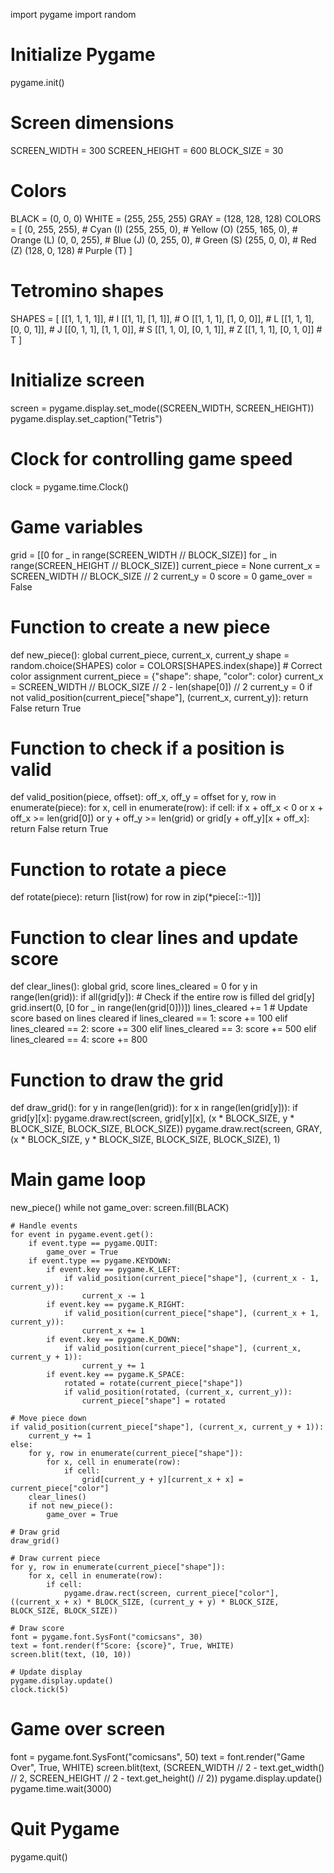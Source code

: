 import pygame
import random

# Initialize Pygame
pygame.init()

# Screen dimensions
SCREEN_WIDTH = 300
SCREEN_HEIGHT = 600
BLOCK_SIZE = 30

# Colors
BLACK = (0, 0, 0)
WHITE = (255, 255, 255)
GRAY = (128, 128, 128)
COLORS = [
    (0, 255, 255),  # Cyan (I)
    (255, 255, 0),  # Yellow (O)
    (255, 165, 0),  # Orange (L)
    (0, 0, 255),    # Blue (J)
    (0, 255, 0),    # Green (S)
    (255, 0, 0),    # Red (Z)
    (128, 0, 128)   # Purple (T)
]

# Tetromino shapes
SHAPES = [
    [[1, 1, 1, 1]],  # I
    [[1, 1], [1, 1]],  # O
    [[1, 1, 1], [1, 0, 0]],  # L
    [[1, 1, 1], [0, 0, 1]],  # J
    [[0, 1, 1], [1, 1, 0]],  # S
    [[1, 1, 0], [0, 1, 1]],  # Z
    [[1, 1, 1], [0, 1, 0]]   # T
]

# Initialize screen
screen = pygame.display.set_mode((SCREEN_WIDTH, SCREEN_HEIGHT))
pygame.display.set_caption("Tetris")

# Clock for controlling game speed
clock = pygame.time.Clock()

# Game variables
grid = [[0 for _ in range(SCREEN_WIDTH // BLOCK_SIZE)] for _ in range(SCREEN_HEIGHT // BLOCK_SIZE)]
current_piece = None
current_x = SCREEN_WIDTH // BLOCK_SIZE // 2
current_y = 0
score = 0
game_over = False

# Function to create a new piece
def new_piece():
    global current_piece, current_x, current_y
    shape = random.choice(SHAPES)
    color = COLORS[SHAPES.index(shape)]  # Correct color assignment
    current_piece = {"shape": shape, "color": color}
    current_x = SCREEN_WIDTH // BLOCK_SIZE // 2 - len(shape[0]) // 2
    current_y = 0
    if not valid_position(current_piece["shape"], (current_x, current_y)):
        return False
    return True

# Function to check if a position is valid
def valid_position(piece, offset):
    off_x, off_y = offset
    for y, row in enumerate(piece):
        for x, cell in enumerate(row):
            if cell:
                if x + off_x < 0 or x + off_x >= len(grid[0]) or y + off_y >= len(grid) or grid[y + off_y][x + off_x]:
                    return False
    return True

# Function to rotate a piece
def rotate(piece):
    return [list(row) for row in zip(*piece[::-1])]

# Function to clear lines and update score
def clear_lines():
    global grid, score
    lines_cleared = 0
    for y in range(len(grid)):
        if all(grid[y]):  # Check if the entire row is filled
            del grid[y]
            grid.insert(0, [0 for _ in range(len(grid[0]))])
            lines_cleared += 1
    # Update score based on lines cleared
    if lines_cleared == 1:
        score += 100
    elif lines_cleared == 2:
        score += 300
    elif lines_cleared == 3:
        score += 500
    elif lines_cleared == 4:
        score += 800

# Function to draw the grid
def draw_grid():
    for y in range(len(grid)):
        for x in range(len(grid[y])):
            if grid[y][x]:
                pygame.draw.rect(screen, grid[y][x], (x * BLOCK_SIZE, y * BLOCK_SIZE, BLOCK_SIZE, BLOCK_SIZE))
            pygame.draw.rect(screen, GRAY, (x * BLOCK_SIZE, y * BLOCK_SIZE, BLOCK_SIZE, BLOCK_SIZE), 1)

# Main game loop
new_piece()
while not game_over:
    screen.fill(BLACK)

    # Handle events
    for event in pygame.event.get():
        if event.type == pygame.QUIT:
            game_over = True
        if event.type == pygame.KEYDOWN:
            if event.key == pygame.K_LEFT:
                if valid_position(current_piece["shape"], (current_x - 1, current_y)):
                    current_x -= 1
            if event.key == pygame.K_RIGHT:
                if valid_position(current_piece["shape"], (current_x + 1, current_y)):
                    current_x += 1
            if event.key == pygame.K_DOWN:
                if valid_position(current_piece["shape"], (current_x, current_y + 1)):
                    current_y += 1
            if event.key == pygame.K_SPACE:
                rotated = rotate(current_piece["shape"])
                if valid_position(rotated, (current_x, current_y)):
                    current_piece["shape"] = rotated

    # Move piece down
    if valid_position(current_piece["shape"], (current_x, current_y + 1)):
        current_y += 1
    else:
        for y, row in enumerate(current_piece["shape"]):
            for x, cell in enumerate(row):
                if cell:
                    grid[current_y + y][current_x + x] = current_piece["color"]
        clear_lines()
        if not new_piece():
            game_over = True

    # Draw grid
    draw_grid()

    # Draw current piece
    for y, row in enumerate(current_piece["shape"]):
        for x, cell in enumerate(row):
            if cell:
                pygame.draw.rect(screen, current_piece["color"], ((current_x + x) * BLOCK_SIZE, (current_y + y) * BLOCK_SIZE, BLOCK_SIZE, BLOCK_SIZE))

    # Draw score
    font = pygame.font.SysFont("comicsans", 30)
    text = font.render(f"Score: {score}", True, WHITE)
    screen.blit(text, (10, 10))

    # Update display
    pygame.display.update()
    clock.tick(5)

# Game over screen
font = pygame.font.SysFont("comicsans", 50)
text = font.render("Game Over", True, WHITE)
screen.blit(text, (SCREEN_WIDTH // 2 - text.get_width() // 2, SCREEN_HEIGHT // 2 - text.get_height() // 2))
pygame.display.update()
pygame.time.wait(3000)

# Quit Pygame
pygame.quit()
